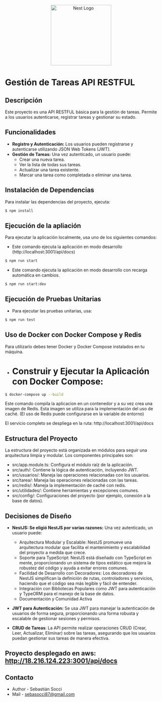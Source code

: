 <p align="center">
  <a href="http://nestjs.com/" target="blank"><img src="https://www.surcos.com/images_/logo_SB.png?20210924" width="200" alt="Nest Logo" /></a>
</p>

# Gestión de Tareas API RESTFUL

## Descripción

Este proyecto es una API RESTFUL básica para la gestión de tareas. Permite a los usuarios autenticarse, registrar tareas y gestionar su estado.

## Funcionalidades

- **Registro y Autenticación:** Los usuarios pueden registrarse y autenticarse utilizando JSON Web Tokens (JWT).
- **Gestión de Tareas:** Una vez autenticado, un usuario puede:
  - Crear una nueva tarea.
  - Ver la lista de todas sus tareas.
  - Actualizar una tarea existente.
  - Marcar una tarea como completada o eliminar una tarea.

## Instalación de Dependencias

Para instalar las dependencias del proyecto, ejecuta:

```bash
$ npm install
```

## Ejecución de la apliación

Para ejecutar la aplicación localmente, usa uno de los siguientes comandos:

  - Este comando ejecuta la aplicación en modo desarrollo (http://localhost:3001/api/docs)
```bash
$ npm run start
```
  - Este comando ejecuta la aplicación en modo desarrollo con recarga automática en cambios.
```bash
$ npm run start:dev
```

## Ejecución de Pruebas Unitarias

  - Para ejecutar las pruebas unitarias, usa:
```bash
$ npm run test
```

## Uso de Docker con Docker Compose y Redis

Para utilizarlo debes tener Docker y Docker Compose instalados en tu máquina.

  - # Construir y Ejecutar la Aplicación con Docker Compose:
```bash
$ docker-compose up --build
```

Este comando compila la aplicacion en un contenedor y a su vez crea una imagen de Redis.
Esta imagen se utiliza para la implementación del uso de caché.
(El uso de Redis puede configurarse en la variable de entorno)

El servicio completo se despliega en la ruta: http://localhost:3001/api/docs

## Estructura del Proyecto

La estructura del proyecto está organizada en módulos para seguir una arquitectura limpia y modular. Los componentes principales son:

  - src/app.module.ts: Configura el módulo raíz de la aplicación.
  - src/auth/: Contiene la lógica de autenticación, incluyendo JWT.
  - src/usuarios/: Maneja las operaciones relacionadas con los usuarios.
  - src/tarea/: Maneja las operaciones relacionadas con las tareas.
  - src/redis/: Maneja la implementación de caché con redis.
  - src/utilidades/: Contiene herramientas y excepciones comunes.
  - src/config/: Configuraciones del proyecto (por ejemplo, conexión a la base de datos).

## Decisiones de Diseño

- **NestJS: Se eligió NestJS por varias razones:** Una vez autenticado, un usuario puede:
  - Arquitectura Modular y Escalable: NestJS promueve una arquitectura modular que facilita el mantenimiento y escalabilidad del proyecto a medida que crece.
  - Soporte para TypeScript: NestJS está diseñado con TypeScript en mente, proporcionando un sistema de tipos estático que mejora la robustez del código y ayuda a evitar errores comunes.
  - Facilidad de Desarrollo con Decoradores: Los decoradores de NestJS simplifican la definición de rutas, controladores y servicios, haciendo que el código sea más legible y fácil de entender.
  - Integración con Bibliotecas Populares como JWT para autenticación y TypeORM para el manejo de la base de datos.
  - Documentación y Comunidad Activa

- **JWT para Autenticación:** Se usa JWT para manejar la autenticación de usuarios de forma segura, proporcionando una forma robusta y escalable de gestionar sesiones y permisos.

- **CRUD de Tareas**: La API permite realizar operaciones CRUD (Crear, Leer, Actualizar, Eliminar) sobre las tareas, asegurando que los usuarios puedan gestionar sus tareas de manera efectiva.

## Proyecto desplegado en aws: http://18.216.124.223:3001/api/docs

## Contacto

- Author - Sebastián Socci
- Mail - sebasocci87@gmail.com

